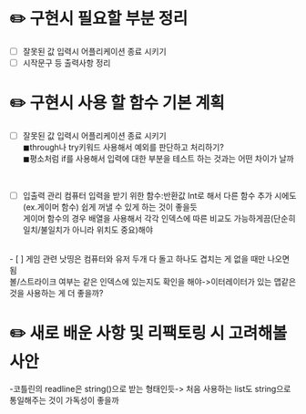 # ✏️ 구현시 필요할 부분 정리

- [ ] 잘못된 값 입력시 어플리케이션 종료 시키기
- [ ] 시작문구 등 출력사항 정리

# ✏️ 구현시 사용 할 함수 기본 계획

- [ ] 잘못된 값 입력시 어플리케이션 종료 시키기
    <br>
    ◼through나 try키워드 사용해서 예외를 판단하고 처리하기?
    <br>
    ◼평소처럼 if를 사용해서 입력에 대한 부분을 테스트 하는 것과는 어떤 차이가 날까

<br>

- [ ] 입출력 관리
    컴퓨터 입력을 받기 위한 함수:반환값 Int로 해서 다른 함수 추가 시에도(ex.게이머 함수) 쉽게 꺼낼 수 있게 하는 것이 좋을듯
    <br>
    게이머 함수의 경우 배열을 사용해서 각각 인덱스에 따른 비교도 가능하게끔(단순히 일치/불일치가 아니라 위치도 중요)해야

<br>
- [ ] 게임 관련
    낫띵은 컴퓨터와 유저 두개 다 돌고 하나도 겹치는 게 없을 때만 나오면 됨
    <br>
    볼/스트라이크 여부는 같은 인덱스에 있는지도 확인을 해야->이터레이터가 있는 맵같은 것을 사용하는 게 더 좋을까?


# ✏️ 새로 배운 사항 및 리팩토링 시 고려해볼 사안

-코틀린의 readline은 string()으로 받는 형태인듯-> 처음 사용하는 list도 string으로 통일해주는 것이 가독성이 좋을까

